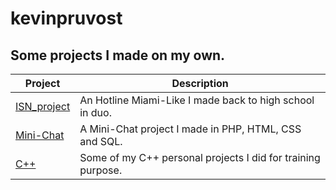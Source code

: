 # kevinpruvost
## Some projects I made on my own.

| Project | Description |
|---------|-------------|
| [ISN_project]       | An Hotline Miami-Like I made back to high school in duo. |
| [Mini-Chat]       | A Mini-Chat project I made in PHP, HTML, CSS and SQL. |
| [C++]       | Some of my C++ personal projects I did for training purpose. |



[ISN_project]: https://github.com/kevinpruvost/kevinpruvost/tree/master/ISN_project
[Mini-Chat]: https://github.com/kevinpruvost/kevinpruvost/tree/master/Mini-chat
[C++]: https://github.com/kevinpruvost/kevinpruvost/tree/master/C%2B%2B
